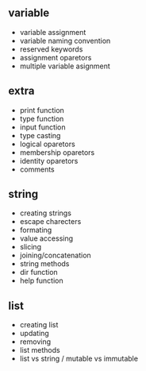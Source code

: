 ## variable
- variable assignment
- variable naming convention
- reserved keywords
- assignment oparetors
- multiple variable asignment

## extra
- print function
- type function
- input function
- type casting
- logical oparetors
- membership oparetors
- identity oparetors
- comments

## string
- creating strings
- escape charecters
- formating
- value accessing
- slicing
- joining/concatenation
- string methods
- dir function
- help function

## list
- creating list
- updating
- removing
- list methods
- list vs string / mutable vs immutable
